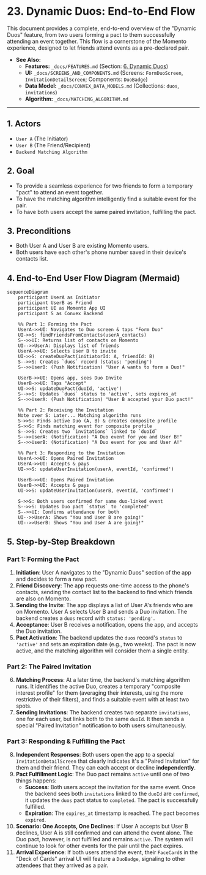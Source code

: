 # 23. Dynamic Duos: End-to-End Flow

This document provides a complete, end-to-end overview of the "Dynamic Duos" feature, from two users forming a pact to them successfully attending an event together. This flow is a cornerstone of the Momento experience, designed to let friends attend events as a pre-declared pair.

- **See Also:**
  - **Features:** `_docs/FEATURES.md` (Section: [6. Dynamic Duos](#6-dynamic-duos-attend-with-a-friend))
  - **UI:** `_docs/SCREENS_AND_COMPONENTS.md` (Screens: `FormDuoScreen`, `InvitationDetailScreen`; Components: `DuoBadge`)
  - **Data Model:** `_docs/CONVEX_DATA_MODELS.md` (Collections: `duos`, `invitations`)
  - **Algorithm:** `_docs/MATCHING_ALGORITHM.md`

---

## 1. Actors

- `User A` (The Initiator)
- `User B` (The Friend/Recipient)
- `Backend Matching Algorithm`

## 2. Goal

- To provide a seamless experience for two friends to form a temporary "pact" to attend an event together.
- To have the matching algorithm intelligently find a suitable event for the pair.
- To have both users accept the same paired invitation, fulfilling the pact.

## 3. Preconditions

- Both User A and User B are existing Momento users.
- Both users have each other's phone number saved in their device's contacts list.

## 4. End-to-End User Flow Diagram (Mermaid)

```mermaid
sequenceDiagram
    participant UserA as Initiator
    participant UserB as Friend
    participant UI as Momento App UI
    participant S as Convex Backend

    %% Part 1: Forming the Pact
    UserA->>UI: Navigates to Duo screen & taps "Form Duo"
    UI->>S: findFriendsFromContacts(userA_contacts)
    S-->>UI: Returns list of contacts on Momento
    UI-->>UserA: Displays list of friends
    UserA->>UI: Selects User B to invite
    UI->>S: createDuoPact(initiatorId: A, friendId: B)
    S-->>S: Creates `duos` record (status: 'pending')
    S-->>UserB: (Push Notification) "User A wants to form a Duo!"

    UserB->>UI: Opens app, sees Duo Invite
    UserB->>UI: Taps "Accept"
    UI->>S: updateDuoPact(duoId, 'active')
    S-->>S: Updates `duos` status to 'active', sets expires_at
    S-->>UserA: (Push Notification) "User B accepted your Duo pact!"

    %% Part 2: Receiving the Invitation
    Note over S: Later... Matching algorithm runs
    S->>S: Finds active Duo (A, B) & creates composite profile
    S->>S: Finds matching event for composite profile
    S-->>S: Creates two `invitations` linked to `duoId`
    S-->>UserA: (Notification) "A Duo event for you and User B!"
    S-->>UserB: (Notification) "A Duo event for you and User A!"

    %% Part 3: Responding to the Invitation
    UserA->>UI: Opens Paired Invitation
    UserA->>UI: Accepts & pays
    UI->>S: updateUserInvitation(userA, eventId, 'confirmed')

    UserB->>UI: Opens Paired Invitation
    UserB->>UI: Accepts & pays
    UI->>S: updateUserInvitation(userB, eventId, 'confirmed')

    S->>S: Both users confirmed for same duo-linked event
    S-->>S: Updates Duo pact `status` to 'completed'
    S-->>UI: Confirms attendance for both
    UI-->>UserA: Shows "You and User B are going!"
    UI-->>UserB: Shows "You and User A are going!"
```

## 5. Step-by-Step Breakdown

### Part 1: Forming the Pact

1.  **Initiation**: User A navigates to the "Dynamic Duos" section of the app and decides to form a new pact.
2.  **Friend Discovery**: The app requests one-time access to the phone's contacts, sending the contact list to the backend to find which friends are also on Momento.
3.  **Sending the Invite**: The app displays a list of User A's friends who are on Momento. User A selects User B and sends a Duo invitation. The backend creates a `duos` record with `status: 'pending'`.
4.  **Acceptance**: User B receives a notification, opens the app, and accepts the Duo invitation.
5.  **Pact Activation**: The backend updates the `duos` record's `status` to `'active'` and sets an expiration date (e.g., two weeks). The pact is now active, and the matching algorithm will consider them a single entity.

### Part 2: The Paired Invitation

6.  **Matching Process**: At a later time, the backend's matching algorithm runs. It identifies the active Duo, creates a temporary "composite interest profile" for them (averaging their interests, using the more restrictive of their filters), and finds a suitable event with at least two spots.
7.  **Sending Invitations**: The backend creates two separate `invitations`, one for each user, but links both to the same `duoId`. It then sends a special "Paired Invitation" notification to both users simultaneously.

### Part 3: Responding & Fulfilling the Pact

8.  **Independent Responses**: Both users open the app to a special `InvitationDetailScreen` that clearly indicates it's a "Paired Invitation" for them and their friend. They can each accept or decline **independently**.
9.  **Pact Fulfillment Logic**: The Duo pact remains `active` until one of two things happens:
    - **Success**: Both users accept the invitation for the same event. Once the backend sees both `invitations` linked to the `duoId` are `confirmed`, it updates the `duos` pact status to `completed`. The pact is successfully fulfilled.
    - **Expiration**: The `expires_at` timestamp is reached. The pact becomes `expired`.
10. **Scenario: One Accepts, One Declines**: If User A accepts but User B declines, User A is still confirmed and can attend the event alone. The Duo pact, however, is not fulfilled and remains `active`. The system will continue to look for other events for the pair until the pact expires.
11. **Arrival Experience**: If both users attend the event, their `FaceCard`s in the "Deck of Cards" arrival UI will feature a `DuoBadge`, signaling to other attendees that they arrived as a pair.
